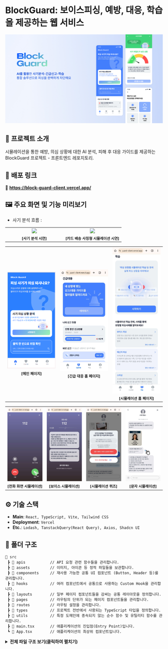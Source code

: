 # BlockGuard: 보이스피싱, 예방, 대응, 학습을 제공하는 웹 서비스

![블락가드](./.github/assets/readme/2086.jpg)

## 🌟 프로젝트 소개

시뮬레이션을 통한 예방, 의심 상황에 대한 AI 분석, 피해 후 대응 가이드를 제공하는 BlockGuard 프로젝트 - 프론트엔드 레포지토리.

## 🚀 배포 링크

🔗 **https://block-guard-client.vercel.app/**

## 🖼️ 주요 화면 및 기능 미리보기

- 사기 분석 흐름 :

<table width="100%">
  <tr>
    <td width="50%" align="center">
      <img src="./.github/assets/readme/Screen_Recording_20250826_210517_Chrome.gif" width="100%">
      <br>
      <sub><b>[사기 분석 시연]</b></sub>
    </td>
    <td width="50%" align="center">
      <img src="./.github/assets/readme/Screen_Recording_20250826_213752_Chrome.gif" width="100%">
      <br>
      <sub><b>[카드 배송 사칭형 시뮬레이션 시연]</b></sub>
    </td>
  </tr>
</table>

<table width="100%">
  <tr>
    <td width="33%" align="center">
      <img src="./.github/assets/readme/image.png" width="100%">
      <br>
      <sub><b>[메인 페이지]</b></sub>
    </td>
    <td width="33%" align="center">
      <img src="./.github/assets/readme/Screenshot_20250826_204759_Chrome.jpg" width="100%">
      <br>
      <sub><b>[긴급 대응 홈 페이지]</b></sub>
    </td>
    <td width="33%" align="center">
      <img src="./.github/assets/readme/Screenshot_20250826_204935_Chrome.jpg" width="100%">
      <br>
      <sub><b>[시뮬레이션 홈 페이지]</b></sub>
    </td>
  </tr>
</table>

<table width="100%">
  <tr>
    <td width="25%" align="center">
      <img src="./.github/assets/readme/Screenshot_20250826_205008_Chrome.jpg" width="100%">
      <br>
      <sub><b>[전화 화면 시뮬레이션]</b></sub>
    </td>
    <td width="25%" align="center">
      <img src="./.github/assets/readme/Screenshot_20250826_205052_Chrome.jpg" width="100%">
      <br>
      <sub><b>[보이스 시뮬레이션]</b></sub>
    </td>
    <td width="25%" align="center">
      <img src="./.github/assets/readme/Screenshot_20250826_205111_Chrome.jpg" width="100%">
      <br>
      <sub><b>[시뮬레이션 퀴즈]</b></sub>
    </td>
    <td width="25%" align="center">
      <img src="./.github/assets/readme/Screenshot_20250826_205229_Chrome.jpg" width="100%">
      <br>
      <sub><b>[문자 시뮬레이션]</b></sub>
    </td>
  </tr>
</table>

## ⚙️ 기술 스택

- **Main**: `React, TypeScript, Vite, Tailwind CSS`
- **Deployment**: `Vercel`
- **Etc.**: `Lodash, TanstackQuery(React Query), Axios, Shadcn UI`

## 📁 폴더 구조

```
📁 src
 ┣ 📁 apis           // API 요청 관련 함수들을 관리합니다.
 ┣ 📁 assets         // 이미지, 아이콘 등 정적 파일들을 보관합니다.
 ┣ 📁 components     // 재사용 가능한 공통 UI 컴포넌트 (Button, Header 등)를 관리합니다.
 ┣ 📁 hooks          // 여러 컴포넌트에서 공통으로 사용하는 Custom Hook을 관리합니다.
 ┣ 📁 layouts        // 일부 페이지 컴포넌트들을 감싸는 공통 레이아웃을 정의합니다.
 ┣ 📁 pages          // 라우팅의 단위가 되는 페이지 컴포넌트들을 관리합니다.
 ┣ 📁 routes         // 라우팅 설정을 관리합니다.
 ┣ 📁 types          // 프로젝트 전반에서 사용되는 TypeScript 타입을 정의합니다.
 ┣ 📁 utils          // 특정 도메인에 종속되지 않는 순수 함수 및 유틸리티 함수를 관리합니다.
 ┣ 📄 main.tsx       // 애플리케이션의 진입점(Entry Point)입니다.
 ┗ 📄 App.tsx        // 애플리케이션의 최상위 컴포넌트입니다.
```

<details>
<summary>
    <strong>전체 파일 구조 보기(클릭하여 펼치기)</strong>
</summary>

```
📁 src
│
├── 📁 apis
│   ├── 📄 auth.ts
│   ├── 📄 axiosInstance.ts
│   ├── 📄 emergency.ts
│   ├── 📄 fraud.ts
│   ├── 📄 guardians.ts
│   ├── 📄 home.ts
│   ├── 📄 mypage.ts
│   └── 📄 news.ts
│
├── 📁 assets
│   ├── 📁 analysis-result
│   ├── 📁 characters
│   ├── 📁 icons
│   ├── 📁 lottie
│   ├── 📁 mypage
│   ├── 📁 news
│   ├── 📁 report-guide
│   └── 📁 simulation
│
├── 📁 components
│   ├── 📁 BottomNav
│   ├── 📁 Button
│   ├── 📁 Header
│   ├── 📁 InputBar
│   ├── 📁 LabeledInput
│   └── 📁 ui
│
├── 📁 hooks
│   ├── 📁 EmergencyReport
│   ├── 📄 useDelayRender.ts
│   ├── 📄 useFraudSurvey.ts
│   ├── 📄 useImageSave.ts
│   └── 📄 useScrollHeader.ts
│
├── 📁 layouts
│   ├── 📄 CallViewLayout.tsx
│   ├── 📄 MainLayout.tsx
│   └── 📄 MessageViewLayout.tsx
│
├── 📁 pages
│   ├── 📁 Auth
│   ├── 📁 Emergency
│   ├── 📁 FraudSurvey
│   ├── 📁 HomePage
│   ├── 📁 MyPage
│   ├── 📁 News
│   └── 📁 Simulation
│
├── 📁 routes
│   └── 📄 Router.tsx
│
├── 📁 types
│   ├── 📄 api-types.ts
│   ├── 📄 fraud-types.ts
│   └── 📄 user-info-types.ts
│
└── 📁 utils
    ├── 📄 authUtils.ts
    ├── 📄 formatCallTime.ts
    └── 📄 utils.ts
```

</details>

